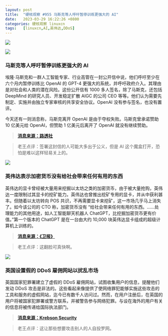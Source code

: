 ```yaml
---
layout: post
title:	"硬核观察 #955 马斯克等人呼吁暂停训练更强大的 AI"
date:	2023-03-29 16:22:26 +0800 
categories:	硬核观察 linuxcn 
tags:	[linuxcn,AI,英伟达,DDoS]
---
```



![](/Asserts/Images//attachment/album/202303/29/162120yz7fal3li7wyywbl.jpg)


![](/Asserts/Images//attachment/album/202303/29/162134blkhd9e9kdxkld3t.jpg)


### 马斯克等人呼吁暂停训练更强大的 AI


埃隆·马斯克和一群人工智能专家、行业高管在一封公开信中说，他们呼吁至少在六个月内暂停训练比 OpenAI 的 GPT-4 更强大的系统，并呼吁政府介入。其理由是对社会和人类的潜在风险。这份公开信有 1000 多人签名，除了马斯克，还包括 DeepMind 的研究人员、开发稳定扩散 AIGC 的公司 CEO 等等。他们认为需要先制定、实施并由独立专家审核的共享安全协议。OpenAI 没有参与签名，也没有置评。


今天还有一则消息称，马斯克离开 OpenAI 是由于夺权失败。马斯克曾承诺赞助 10 亿美元给 OpenAI，但赞助 1 亿美元后离开了 OpenAI 就没有继续赞助。



> 
> **[消息来源：路透社](https://www.reuters.com/technology/musk-experts-urge-pause-training-ai-systems-that-can-outperform-gpt-4-2023-03-29/)**
> 
> 
> 



> 
> 老王点评：签署这封信的人可能大多出于公义，但是 AI 这个魔盒打开，恐怕是难以这样轻易关上的。
> 
> 
> 


![](/Asserts/Images//attachment/album/202303/29/162149oz4smq9f0mqv26fm.jpg)


### 英伟达表示加密货币没有给社会带来任何有用的东西


英伟达的显卡曾经被大量用来挖掘以太坊之类的加密货币，由于被大量抢购，英伟达一度限制过其显卡的挖矿能力。英伟达也曾推出挖矿专用的显卡，并从中获利甚丰。但随着以太坊转向 POS 共识，不再需要显卡来挖矿，这一市场几乎马上消失了。如今该公司的 CTO 称，加密货币没有 “给社会带来任何有用的东西。……处理能力的其他用途，如人工智能聊天机器人 ChatGPT，比挖掘加密货币更有价值。”第一个版本的 ChatGPT 是在一台由大约 10,000 块英伟达显卡组成的超级计算机上训练的。



> 
> **[消息来源：《卫报》](https://www.theguardian.com/technology/2023/mar/26/cryptocurrencies-add-nothing-useful-to-society-nvidia-chatbots-processing-crypto-mining)**
> 
> 
> 



> 
> 老王点评：这翻脸可真快啊。
> 
> 
> 


![](/Asserts/Images//attachment/album/202303/29/162205vdvsk6vao1zvsvz1.jpg)


### 英国设置假的 DDoS 雇佣网站以扰乱市场


英国国家犯罪署建立了虚假的 DDoS 雇佣网站，试图收集用户的信息，提醒他们发动 DDoS 攻击是非法的。这些看起来像提供了使网络罪犯能够实施这些攻击的工具和服务的虚假网站，迄今已有数千人访问过。然而，在用户注册后，在英国的用户将被国家犯罪署或警方联系，并被警告参与网络犯罪。与设在海外的用户有关的信息将被传递给国际执法部门。



> 
> **[消息来源：Krebson Security](https://krebsonsecurity.com/2023/03/uk-sets-up-fake-booter-sites-to-muddy-ddos-market/)**
> 
> 
> 



> 
> 老王点评：这让那些想要攻击别人的人自投罗网。
> 
> 
>
